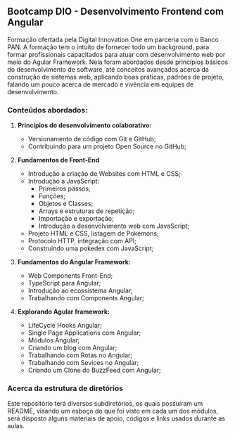 ## Bootcamp DIO - Desenvolvimento Frontend com Angular
Formação ofertada pela Digital Innovation One em parceria com o Banco PAN. A formação tem o intuito de fornecer todo um background, para formar profissionais capacitados para atuar com desenvolvimento web por meio do Agular Framework. Nela foram abordados desde princípios básicos do desenvolvimento de software, até conceitos avançados acerca da construção de sistemas web, aplicando boas práticas, padrões de projeto, falando um pouco acerca de mercado e vivência em equipes de desenvolvimento.

### Conteúdos abordados:
1. **Princípios do desenvolvimento colaborativo:**
    - Versionamento de código com Git e GitHub;
    - Contribuindo para um projeto Open Source no GitHub;

2. **Fundamentos de Front-End**
    - Introdução a criação de Websites com HTML e CSS;
    - Introdução a JavaScript:
        - Primeiros passos;
        - Funções;
        - Objetos e Classes;
        - Arrays e estruturas de repetição;
        - Importação e exportação;
        - Introdução a desenvolvimento web com JavaScript;
    - Projeto HTML e CSS, listagem de Pokemons;
    - Protocolo HTTP, integração com API;
    - Construindo uma pokedex com JavaScript;
 
3. **Fundamentos do Angular Framework:**
   - Web Components Front-End;
   - TypeScript para Angular;
   - Introdução ao ecossistema Angular;
   - Trabalhando com Components Angular;

4. **Explorando Agular framework:**
    - LifeCycle Hooks Angular;
    - Single Page Applications com Angular;
    - Módulos Angular;
    - Criando um blog com Angular;
    - Trabalhando com Rotas no Angular;
    - Trabalhando com Sevices no Angular;
    - Criando um Clone do BuzzFeed com Angular;

### Acerca da estrutura de diretórios

Este repositório terá diversos subdiretórios, os quais possuíram um README, visando um esboço do que foi visto em cada um dos módulos, será disposto alguns materiais de apoio, códigos e links usados durante as aulas.